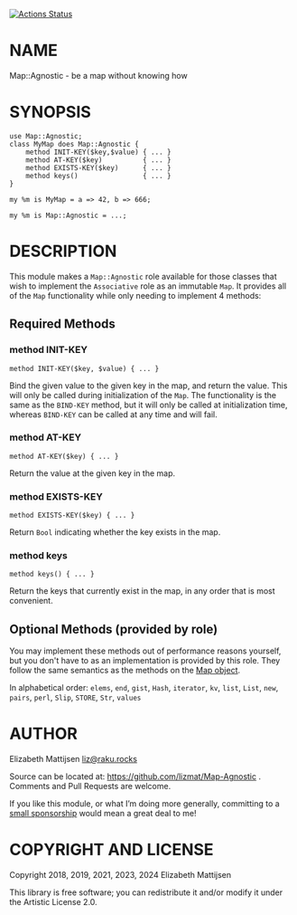 [![Actions Status](https://github.com/lizmat/Map-Agnostic/workflows/test/badge.svg)](https://github.com/lizmat/Map-Agnostic/actions)

NAME
====

Map::Agnostic - be a map without knowing how

SYNOPSIS
========

    use Map::Agnostic;
    class MyMap does Map::Agnostic {
        method INIT-KEY($key,$value) { ... }
        method AT-KEY($key)          { ... }
        method EXISTS-KEY($key)      { ... }
        method keys()                { ... }
    }

    my %m is MyMap = a => 42, b => 666;

    my %m is Map::Agnostic = ...;

DESCRIPTION
===========

This module makes a `Map::Agnostic` role available for those classes that wish to implement the `Associative` role as an immutable `Map`. It provides all of the `Map` functionality while only needing to implement 4 methods:

Required Methods
----------------

### method INIT-KEY

    method INIT-KEY($key, $value) { ... }

Bind the given value to the given key in the map, and return the value. This will only be called during initialization of the `Map`. The functionality is the same as the `BIND-KEY` method, but it will only be called at initialization time, whereas `BIND-KEY` can be called at any time and will fail.

### method AT-KEY

    method AT-KEY($key) { ... }

Return the value at the given key in the map.

### method EXISTS-KEY

    method EXISTS-KEY($key) { ... }

Return `Bool` indicating whether the key exists in the map.

### method keys

    method keys() { ... }

Return the keys that currently exist in the map, in any order that is most convenient.

Optional Methods (provided by role)
-----------------------------------

You may implement these methods out of performance reasons yourself, but you don't have to as an implementation is provided by this role. They follow the same semantics as the methods on the [Map object](https://docs.perl6.org/type/Map).

In alphabetical order: `elems`, `end`, `gist`, `Hash`, `iterator`, `kv`, `list`, `List`, `new`, `pairs`, `perl`, `Slip`, `STORE`, `Str`, `values`

AUTHOR
======

Elizabeth Mattijsen <liz@raku.rocks>

Source can be located at: https://github.com/lizmat/Map-Agnostic . Comments and Pull Requests are welcome.

If you like this module, or what I’m doing more generally, committing to a [small sponsorship](https://github.com/sponsors/lizmat/) would mean a great deal to me!

COPYRIGHT AND LICENSE
=====================

Copyright 2018, 2019, 2021, 2023, 2024 Elizabeth Mattijsen

This library is free software; you can redistribute it and/or modify it under the Artistic License 2.0.

